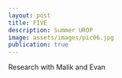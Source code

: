 ```yaml
---
layout: post
title: FIVE
description: Summer UROP
image: assets/images/pic06.jpg
publication: true
---
```


Research with Malik and Evan
